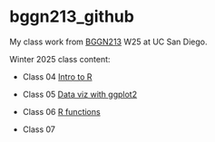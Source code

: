 # bggn213_github
My class work from [BGGN213](https://bioboot.github.io/bggn213_W25/) W25 at UC San Diego.


Winter 2025 class content:

- Class 04 [Intro to R]()

- Class 05 [Data viz with ggplot2]()

- Class 06 [R functions](https://github.com/yiyuw1/bggn213_github/blob/main/class6/class6.qmd) 

- Class 07 